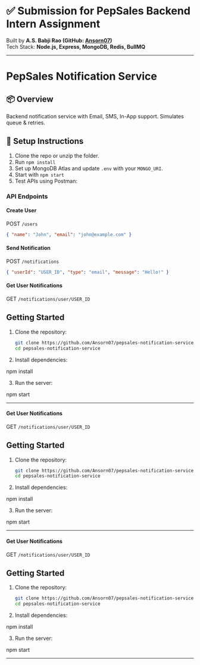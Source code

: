 # ✅ Submission for PepSales Backend Intern Assignment

Built by **A.S. Babji Rao (GitHub: [Ansorn07](https://github.com/Ansorn07))**  
Tech Stack: **Node.js, Express, MongoDB, Redis, BullMQ**

---


# PepSales Notification Service

## 📦 Overview
Backend notification service with Email, SMS, In-App support. Simulates queue & retries.

## 🚀 Setup Instructions

1. Clone the repo or unzip the folder.
2. Run `npm install`
3. Set up MongoDB Atlas and update `.env` with your `MONGO_URI`.
4. Start with `npm start`
5. Test APIs using Postman:

### API Endpoints

#### Create User
POST `/users`
```json
{ "name": "John", "email": "john@example.com" }
```

#### Send Notification
POST `/notifications`
```json
{ "userId": "USER_ID", "type": "email", "message": "Hello!" }
```

#### Get User Notifications
GET `/notifications/user/USER_ID`

## Getting Started

1. Clone the repository:
   ```bash
   git clone https://github.com/Ansorn07/pepsales-notification-service.git
   cd pepsales-notification-service
2. Install dependencies:

npm install

3. Run the server:

npm start

---
#### Get User Notifications
GET `/notifications/user/USER_ID`

## Getting Started

1. Clone the repository:
   ```bash
   git clone https://github.com/Ansorn07/pepsales-notification-service.git
   cd pepsales-notification-service
2. Install dependencies:

npm install

3. Run the server:

npm start

---
#### Get User Notifications
GET `/notifications/user/USER_ID`

## Getting Started

1. Clone the repository:
   ```bash
   git clone https://github.com/Ansorn07/pepsales-notification-service.git
   cd pepsales-notification-service
2. Install dependencies:

npm install

3. Run the server:

npm start

---


